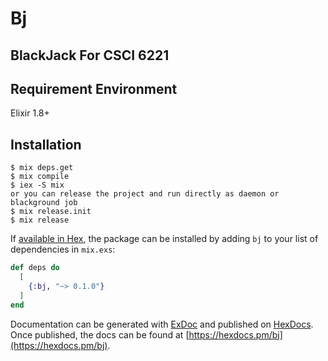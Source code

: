 # Bj

## BlackJack For CSCI 6221

## Requirement Environment

Elixir 1.8+

## Installation
```directly run in terminal:
$ mix deps.get
$ mix compile
$ iex -S mix 
or you can release the project and run directly as daemon or blackground job
$ mix release.init
$ mix release
```

If [available in Hex](https://hex.pm/docs/publish), the package can be installed
by adding `bj` to your list of dependencies in `mix.exs`:

```elixir
def deps do
  [
    {:bj, "~> 0.1.0"}
  ]
end
```

Documentation can be generated with [ExDoc](https://github.com/elixir-lang/ex_doc)
and published on [HexDocs](https://hexdocs.pm). Once published, the docs can
be found at [https://hexdocs.pm/bj](https://hexdocs.pm/bj).

